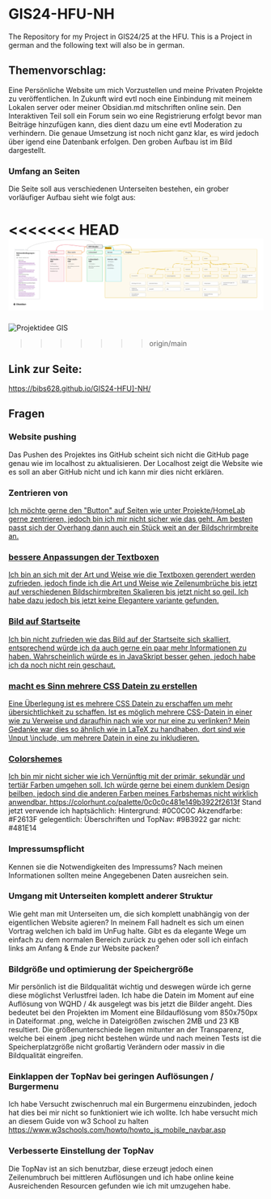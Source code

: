 # GIS24-HFU-NH
The Repository for my Project in GIS24/25 at the HFU. This is a Project in german and the following text will also be in german.

## Themenvorschlag:
Eine Persönliche Website um mich Vorzustellen und meine Privaten Projekte zu veröffentlichen. In Zukunft wird evtl noch eine Einbindung mit meinem Lokalen server oder meiner Obsidian.md mitschriften online sein. Den Interaktiven Teil soll ein Forum sein wo eine Registrierung erfolgt bevor man Beiträge hinzufügen kann, dies dient dazu um eine evtl Moderation zu verhindern. Die genaue Umsetzung ist noch nicht ganz klar, es wird jedoch über igend eine Datenbank erfolgen. Den groben Aufbau ist im Bild dargestellt. 

### Umfang an Seiten
Die Seite soll aus verschiedenen Unterseiten bestehen, ein grober vorläufiger Aufbau sieht wie folgt aus:

<<<<<<< HEAD
![Projekte](pictures/Projektidee%20GIS.png)
=======
![Projektidee GIS]([https://myoctocat.com/assets/images/base-octocat.svg](https://raw.githubusercontent.com/Bibs628/GIS24-HFU-NH/refs/heads/main/pictures/Projektidee%20GIS.png))
>>>>>>> origin/main

## Link zur Seite:
https://bibs628.github.io/GIS24-HFU]-NH/

## Fragen

### Website pushing
Das Pushen des Projektes ins GitHub scheint sich nicht die GitHub page genau wie im localhost zu aktualisieren. Der Localhost zeigt die Website wie es soll an aber GitHub nicht und ich kann mir dies nicht erklären. 

### Zentrieren von <a href> 
Ich möchte gerne den "Button" auf Seiten wie unter Projekte/HomeLab gerne zentrieren, jedoch bin ich mir nicht sicher wie das geht. Am besten passt sich der Overhang dann auch ein Stück weit an der Bildschrirmbreite an.

### bessere Anpassungen der Textboxen
Ich bin an sich mit der Art und Weise wie die Textboxen gerendert werden zufrieden, jedoch finde ich die Art und Weise wie Zeilenumbrüche bis jetzt auf verschiedenen Bildschirmbreiten Skalieren bis jetzt nicht so geil. Ich habe dazu jedoch bis jetzt keine Elegantere variante gefunden.

### Bild auf Startseite
Ich bin nicht zufrieden wie das Bild auf der Startseite sich skalliert, entsprechend würde ich da auch gerne ein paar mehr Informationen zu haben. Wahrscheinlich würde es in JavaSkript besser gehen, jedoch habe ich da noch nicht rein geschaut.

### macht es Sinn mehrere CSS Datein zu erstellen
Eine Überlegung ist es mehrere CSS Datein zu erschaffen um mehr übersichtlichkeit zu schaffen. Ist es möglich mehrere CSS-Datein in einer wie zu Verweise und daraufhin nach wie vor nur eine zu verlinken?
Mein Gedanke war dies so ähnlich wie in LaTeX zu handhaben, dort sind wie \Input \include, um mehrere Datein in eine zu inkludieren.

### Colorshemes
Ich bin mir nicht sicher wie ich Vernünftig mit der primär, sekundär und tertiär Farben umgehen soll. Ich würde gerne bei einem dunklem Design beilben, jedoch sind die anderen Farben meines Farbshemas nicht wirklich anwendbar. https://colorhunt.co/palette/0c0c0c481e149b3922f2613f
Stand jetzt verwende ich haptsächlich:
Hintergrund: #0C0C0C
Akzendfarbe: #F2613F
gelegentlich:
Überschriften und TopNav: #9B3922
gar nicht: #481E14

### Impressumspflicht
Kennen sie die Notwendigkeiten des Impressums? Nach meinen Informationen sollten meine Angegebenen Daten ausreichen sein.

### Umgang mit Unterseiten komplett anderer Struktur
Wie geht man mit Unterseiten um, die sich komplett unabhängig von der eigentlichen Website agieren? In meinem Fall hadnelt es sich um einen Vortrag welchen ich bald im UnFug halte. Gibt es da elegante Wege um einfach zu dem normalen Bereich zurück zu gehen oder soll ich einfach links am Anfang & Ende zur Website packen?

### Bildgröße und optimierung der Speichergröße
Mir persönlich ist die Bildqualität wichtig und deswegen würde ich gerne diese möglichst Verlustfrei laden. Ich habe die Datein im Moment auf eine Auflösung von WQHD / 4k ausgelegt was bis jetzt die Bilder angeht. Dies bedeutet bei den Projekten im Moment eine Bildauflösung vom 850x750px in Dateiformat .png, welche in Dateigrößen zwischen 2MB und 23 KB resultiert. Die größenunterschiede liegen mitunter an der Transparenz, welche bei einem .jpeg nicht bestehen würde und nach meinen Tests ist die Speicherplatzgröße nicht großartig Verändern oder massiv in die Bildqualität eingreifen.

### Einklappen der TopNav bei geringen Auflösungen / Burgermenu
Ich habe Versucht zwischenruch mal ein Burgermenu einzubinden, jedoch hat dies bei mir nicht so funktioniert wie ich wollte. Ich habe versucht mich an diesem Guide von w3 School zu halten https://www.w3schools.com/howto/howto_js_mobile_navbar.asp

### Verbesserte Einstellung der TopNav
Die TopNav ist an sich benutzbar, diese erzeugt jedoch einen Zeilenumbruch bei mittleren Auflösungen und ich habe online keine Ausreichenden Resourcen gefunden wie ich mit <span> umzugehen habe.
